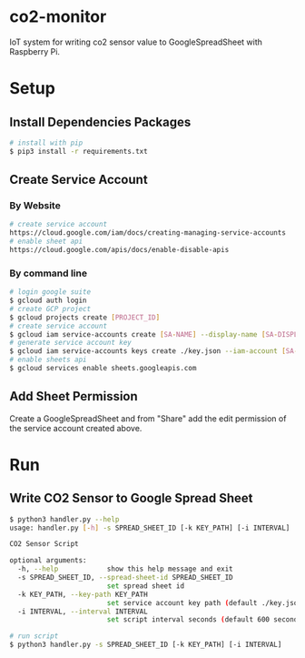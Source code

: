 # co2-monitor
IoT system for writing co2 sensor value to GoogleSpreadSheet with Raspberry Pi.

# Setup
## Install Dependencies Packages
```bash
# install with pip
$ pip3 install -r requirements.txt
```

## Create Service Account
### By Website
```bash
# create service account
https://cloud.google.com/iam/docs/creating-managing-service-accounts
# enable sheet api
https://cloud.google.com/apis/docs/enable-disable-apis
```

### By command line
```bash
# login google suite
$ gcloud auth login
# create GCP project
$ gcloud projects create [PROJECT_ID]
# create service account
$ gcloud iam service-accounts create [SA-NAME] --display-name [SA-DISPLAY-NAME]
# generate service account key
$ gcloud iam service-accounts keys create ./key.json --iam-account [SA-NAME]@[PROJECT-ID].iam.gserviceaccount.com
# enable sheets api
$ gcloud services enable sheets.googleapis.com
```

## Add Sheet Permission
Create a GoogleSpreadSheet and from "Share" add the edit permission of the service account created above.

# Run
## Write CO2 Sensor to Google Spread Sheet
```bash
$ python3 handler.py --help
usage: handler.py [-h] -s SPREAD_SHEET_ID [-k KEY_PATH] [-i INTERVAL]

CO2 Sensor Script

optional arguments:
  -h, --help            show this help message and exit
  -s SPREAD_SHEET_ID, --spread-sheet-id SPREAD_SHEET_ID
                        set spread sheet id
  -k KEY_PATH, --key-path KEY_PATH
                        set service account key path (default ./key.json)
  -i INTERVAL, --interval INTERVAL
                        set script interval seconds (default 600 seconds)

# run script
$ python3 handler.py -s SPREAD_SHEET_ID [-k KEY_PATH] [-i INTERVAL]
```
